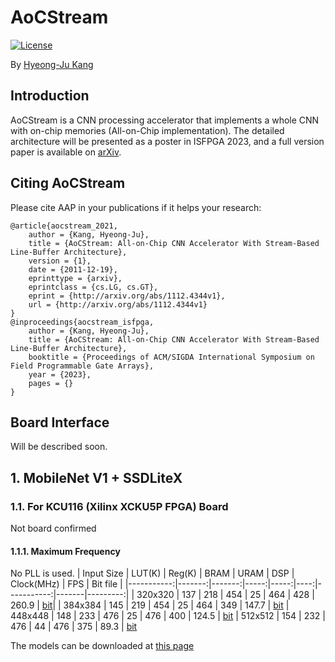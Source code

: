 # AoCStream

[![License](https://img.shields.io/badge/license-BSD-blue.svg)](LICENSE)

By [Hyeong-Ju Kang](http://)

## Introduction

AoCStream is a CNN processing accelerator 
	that implements a whole CNN with on-chip memories (All-on-Chip implementation).
The detailed architecture will be presented as a poster in ISFPGA 2023,
	and a full version paper is available on [arXiv](http://arxiv.org/abs/1804.09862).

## Citing AoCStream

Please cite AAP in your publications if it helps your research:

	@article{aocstream_2021,
		author = {Kang, Hyeong-Ju},
		title = {AoCStream: All-on-Chip CNN Accelerator With Stream-Based Line-Buffer Architecture},
		version = {1},
		date = {2011-12-19},
		eprinttype = {arxiv},
		eprintclass = {cs.LG, cs.GT},
		eprint = {http://arxiv.org/abs/1112.4344v1},
		url = {http://arxiv.org/abs/1112.4344v1}
	}
	@inproceedings{aocstream_isfpga,
		author = {Kang, Hyeong-Ju},
		title = {AoCStream: All-on-Chip CNN Accelerator With Stream-Based Line-Buffer Architecture},
		booktitle = {Proceedings of ACM/SIGDA International Symposium on Field Programmable Gate Arrays},
		year = {2023},
		pages = {}
	}

## Board Interface

Will be described soon.

## 1. MobileNet V1 + SSDLiteX

### 1.1. For KCU116 (Xilinx XCKU5P FPGA) Board
Not board confirmed

#### 1.1.1. Maximum Frequency
No PLL is used.
| Input Size | LUT(K) | Reg(K) | BRAM | URAM | DSP | Clock(MHz) | FPS   | Bit file |
|-----------:|-------:|-------:|-----:|-----:|----:|-----------:|-------|---------:|
| 320x320    | 137    | 218    | 454  | 25   | 464 | 428        | 260.9 | [bit](https://drive.google.com/file/d/1rSn0vXBGPj_jLdUWXfZzaobrAh-2iAKt/view?usp=share_link)|
| 384x384    | 145    | 219    | 454  | 25   | 464 | 349        | 147.7 | [bit](https://drive.google.com/file/d/1BF8wfiuEEXCNpOkSR6QdgJRVJ8KU6vaR/view?usp=share_link)
| 448x448    | 148    | 233    | 476  | 25   | 476 | 400        | 124.5 | [bit](https://drive.google.com/file/d/1Bad1MoeHeb64eP39sMBvUlZ47JWfz_I5/view?usp=share_link)
| 512x512    | 154    | 232    | 476  | 44   | 476 | 375        | 89.3  | [bit](https://drive.google.com/file/d/1eGg7mMmpcELzJOvZvqNMFv-6XMOwZ5KE/view?usp=share_link)

The models can be downloaded at [this page](https://github.com/HyeongjuKang/accelerator-aware-pruning#object-detecton-cnns)

